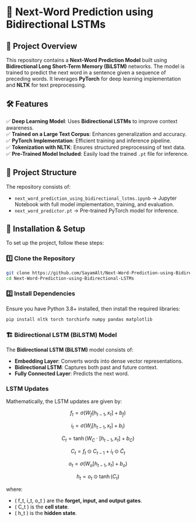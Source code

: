 # 📖 Next-Word Prediction using Bidirectional LSTMs  

## 🚀 Project Overview  

This repository contains a **Next-Word Prediction Model** built using **Bidirectional Long Short-Term Memory (BiLSTM)** networks. The model is trained to predict the next word in a sentence given a sequence of preceding words. It leverages **PyTorch** for deep learning implementation and **NLTK** for text preprocessing.  

## 🛠 Features
 
✅ **Deep Learning Model**: Uses **Bidirectional LSTMs** to improve context awareness.  
✅ **Trained on a Large Text Corpus**: Enhances generalization and accuracy.  
✅ **PyTorch Implementation**: Efficient training and inference pipeline.  
✅ **Tokenization with NLTK**: Ensures structured preprocessing of text data.  
✅ **Pre-Trained Model Included**: Easily load the trained `.pt` file for inference.  

## 📂 Project Structure  

The repository consists of:  
- `next_word_prediction_using_bidirectional_lstms.ipynb` → Jupyter Notebook with full model implementation, training, and evaluation.  
- `next_word_predictor.pt` → Pre-trained PyTorch model for inference.  

## 🔧 Installation & Setup  
To set up the project, follow these steps:  

### 1️⃣ Clone the Repository  
```bash
git clone https://github.com/SayamAlt/Next-Word-Prediction-using-Bidirectional-LSTMs.git
cd Next-Word-Prediction-using-Bidirectional-LSTMs
```

### 2️⃣ Install Dependencies

Ensure you have Python 3.8+ installed, then install the required libraries:

```bash
pip install nltk torch torchinfo numpy pandas matplotlib
```
### 🏗 Bidirectional LSTM (BiLSTM) Model

The **Bidirectional LSTM (BiLSTM)** model consists of:

- **Embedding Layer**: Converts words into dense vector representations.
- **Bidirectional LSTM**: Captures both past and future context.
- **Fully Connected Layer**: Predicts the next word.

### LSTM Updates

Mathematically, the LSTM updates are given by:

$$
f_t = \sigma(W_f [h_{t-1}, x_t] + b_f)
$$

$$
i_t = \sigma(W_i [h_{t-1}, x_t] + b_i)
$$

$$
C_t = \tanh(W_C \cdot [h_{t-1}, x_t] + b_C)
$$

$$
C_t = f_t \odot C_{t-1} + i_t \odot \tilde{C}_t
$$

$$
o_t = \sigma(W_o [h_{t-1}, x_t] + b_o)
$$

$$
h_t = o_t \odot \tanh(C_t)
$$

where:

- \( f_t, i_t, o_t \) are the **forget, input, and output gates**.
- \( C_t \) is the **cell state**.
- \( h_t \) is the **hidden state**.